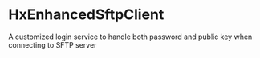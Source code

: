# HxEnhancedSftpClient
A customized login service to handle both password and public key when connecting to SFTP server

